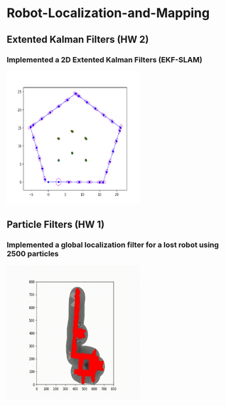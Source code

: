 ﻿# Robot-Localization-and-Mapping
 ## Extented Kalman Filters (HW 2) 
### Implemented a 2D Extented Kalman Filters (EKF-SLAM) 
<img src="Pictures/HW2 result.png" width="300" height="300" />

## Particle Filters (HW 1) 
### Implemented a global localization filter for a lost robot using 2500 particles
<img src="Pictures/HW1result.gif" width="300" height="300" />

